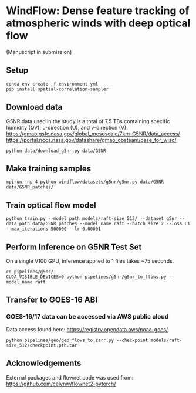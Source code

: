 # WindFlow: Dense feature tracking of atmospheric winds with deep optical flow

(Manuscript in submission)

## Setup

```
conda env create -f environment.yml
pip install spatial-correlation-sampler
```

## Download data

G5NR data used in the study is a total of 7.5 TBs containing specific humidity (QV), u-direction (U), and v-direction (V). <br>
https://gmao.gsfc.nasa.gov/global_mesoscale/7km-G5NR/data_access/ <br>
https://portal.nccs.nasa.gov/datashare/gmao_obsteam/osse_for_wisc/

```
python data/download_g5nr.py data/G5NR
```

## Make training samples

```
mpirun -np 4 python windflow/datasets/g5nr/g5nr.py data/G5NR data/G5NR_patches/
```

## Train optical flow model

```
python train.py --model_path models/raft-size_512/ --dataset g5nr --data_path data/G5NR_patches --model_name raft --batch_size 2 --loss L1 --max_iterations 500000 --lr 0.00001
```

## Perform Inference on G5NR Test Set

On a single V100 GPU, inference applied to 1 files takes ~75 seconds.

```
cd pipelines/g5nr/
CUDA_VISIBLE_DEVICES=0 python pipelines/g5nr/g5nr_to_flows.py --model_name raft
```

## Transfer to GOES-16 ABI

### GOES-16/17 data can be accessed via AWS public cloud 

Data access found here: https://registry.opendata.aws/noaa-goes/ 

```
python pipelines/geo/geo_flows_to_zarr.py --checkpoint models/raft-size_512/checkpoint.pth.tar
```

## Acknowledgements 

External packages and flownet code was used from: https://github.com/celynw/flownet2-pytorch/

